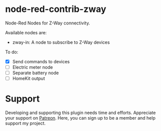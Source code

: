 # node-red-contrib-zway
Node-Red Nodes for Z-Way connectivity.

Available nodes are:
* zway-in: A node to subscribe to Z-Way devices

To do:
- [x] Send commands to devices
- [ ] Electric meter node
- [ ] Separate battery node
- [ ] HomeKit output

# Support
Developing and supporting this plugin needs time and efforts. Appreciate your support on [Patreon](https://www.patreon.com/user?u=24406897). Here, you can sign up to be a member and help support my project.
